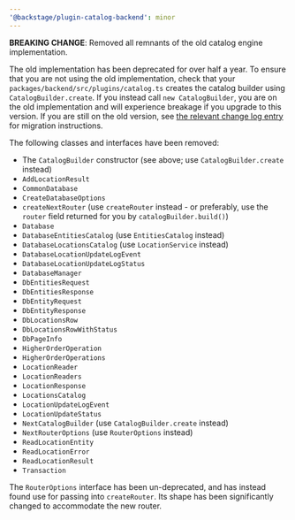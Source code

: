 ```yaml
---
'@backstage/plugin-catalog-backend': minor
---
```


**BREAKING CHANGE**: Removed all remnants of the old catalog engine
implementation.

The old implementation has been deprecated for over half a year. To ensure that
you are not using the old implementation, check that your
`packages/backend/src/plugins/catalog.ts` creates the catalog builder using
`CatalogBuilder.create`. If you instead call `new CatalogBuilder`, you are on
the old implementation and will experience breakage if you upgrade to this
version. If you are still on the old version, see [the relevant change log
entry](https://github.com/backstage/backstage/blob/master/plugins/catalog-backend/CHANGELOG.md#patch-changes-27)
for migration instructions.

The following classes and interfaces have been removed:

- The `CatalogBuilder` constructor (see above; use `CatalogBuilder.create`
  instead)
- `AddLocationResult`
- `CommonDatabase`
- `CreateDatabaseOptions`
- `createNextRouter` (use `createRouter` instead - or preferably, use the
  `router` field returned for you by `catalogBuilder.build()`)
- `Database`
- `DatabaseEntitiesCatalog` (use `EntitiesCatalog` instead)
- `DatabaseLocationsCatalog` (use `LocationService` instead)
- `DatabaseLocationUpdateLogEvent`
- `DatabaseLocationUpdateLogStatus`
- `DatabaseManager`
- `DbEntitiesRequest`
- `DbEntitiesResponse`
- `DbEntityRequest`
- `DbEntityResponse`
- `DbLocationsRow`
- `DbLocationsRowWithStatus`
- `DbPageInfo`
- `HigherOrderOperation`
- `HigherOrderOperations`
- `LocationReader`
- `LocationReaders`
- `LocationResponse`
- `LocationsCatalog`
- `LocationUpdateLogEvent`
- `LocationUpdateStatus`
- `NextCatalogBuilder` (use `CatalogBuilder.create` instead)
- `NextRouterOptions` (use `RouterOptions` instead)
- `ReadLocationEntity`
- `ReadLocationError`
- `ReadLocationResult`
- `Transaction`

The `RouterOptions` interface has been un-deprecated, and has instead found use
for passing into `createRouter`. Its shape has been significantly changed to
accommodate the new router.
